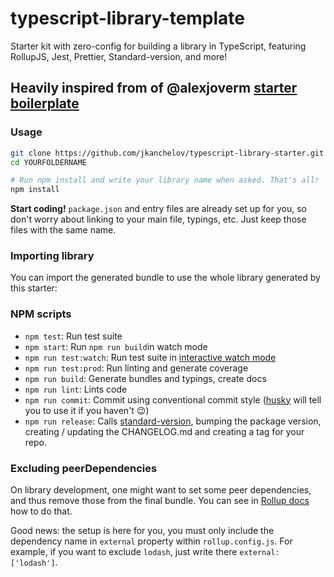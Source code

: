 # typescript-library-template

Starter kit with zero-config for building a library in TypeScript, featuring RollupJS, Jest, Prettier, Standard-version, and more!

## Heavily inspired from of @alexjoverm [starter boilerplate](https://github.com/alexjoverm/typescript-library-starter)

### Usage

```bash
git clone https://github.com/jkanchelov/typescript-library-starter.git YOURFOLDERNAME
cd YOURFOLDERNAME

# Run npm install and write your library name when asked. That's all!
npm install
```

**Start coding!** `package.json` and entry files are already set up for you, so don't worry about linking to your main file, typings, etc. Just keep those files with the same name.

### Importing library

You can import the generated bundle to use the whole library generated by this starter:

### NPM scripts

-   `npm test`: Run test suite
-   `npm start`: Run `npm run build`in watch mode
-   `npm run test:watch`: Run test suite in [interactive watch mode](http://facebook.github.io/jest/docs/cli.html#watch)
-   `npm run test:prod`: Run linting and generate coverage
-   `npm run build`: Generate bundles and typings, create docs
-   `npm run lint`: Lints code
-   `npm run commit`: Commit using conventional commit style ([husky](https://github.com/typicode/husky) will tell you to use it if you haven't :wink:)
-   `npm run release`: Calls [standard-version](https://github.com/conventional-changelog/standard-version), bumping the package version, creating / updating the CHANGELOG.md and creating a tag for your repo.

### Excluding peerDependencies

On library development, one might want to set some peer dependencies, and thus remove those from the final bundle. You can see in [Rollup docs](https://rollupjs.org/#peer-dependencies) how to do that.

Good news: the setup is here for you, you must only include the dependency name in `external` property within `rollup.config.js`. For example, if you want to exclude `lodash`, just write there `external: ['lodash']`.
